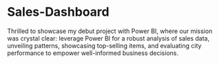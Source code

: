 # Sales-Dashboard


Thrilled to showcase my debut project with Power BI, where our mission was crystal clear: leverage Power BI for a robust analysis of sales data, unveiling patterns, showcasing top-selling items, and evaluating city performance to empower well-informed business decisions.

